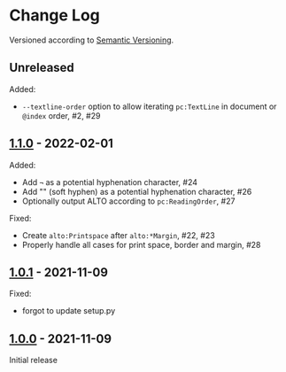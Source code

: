 Change Log
==========

Versioned according to [Semantic Versioning](http://semver.org/).

## Unreleased

Added:

  * `--textline-order` option to allow iterating `pc:TextLine` in document or `@index` order, #2, #29

## [1.1.0] - 2022-02-01

Added:

  * Add `¬` as a potential hyphenation character, #24
  * Add "&shy;" (soft hyphen) as a potential hyphenation character, #26
  * Optionally output ALTO according to `pc:ReadingOrder`, #27

Fixed:

  * Create `alto:Printspace` after `alto:*Margin`, #22, #23
  * Properly handle all cases for print space, border and margin, #28

## [1.0.1] - 2021-11-09

Fixed:

  * forgot to update setup.py

## [1.0.0] - 2021-11-09

Initial release

<!-- link-labels -->
[1.1.0]: ../../compare/v1.1.0...v1.0.1
[1.0.1]: ../../compare/v1.0.1...v1.0.0
[1.0.0]: ../../compare/HEAD...v1.0.0
